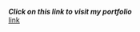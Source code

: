 ***Click on this link to visit my portfolio***      
[link](https://ramupalla912-portfolio.netlify.app/)
